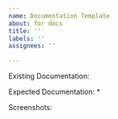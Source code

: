 ```yaml
---
name: Documentation Template
about: for docs
title: ''
labels: ''
assignees: ''

---
```


Existing Documentation: 

Expected Documentation:
* 

Screenshots:
